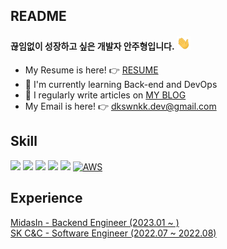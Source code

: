 ## README

#### 끊임없이 성장하고 싶은 개발자 안주형입니다. <img src="https://raw.githubusercontent.com/ABSphreak/ABSphreak/master/gifs/Hi.gif" width="22">
- My Resume is here! 👉 [RESUME](https://dkswnkk.notion.site/ed6810fe1b584607a98bf7d59cc45480)
- 🌱 I'm currently learning Back-end and DevOps
- 📝 I regularly write articles on [MY BLOG](https://dkswnkk.tistory.com/)
- My Email is here! 👉  dkswnkk.dev@gmail.com
<!-- 🔭 I am currently studying at [Dong-A University](https://computer.donga.ac.kr/sites/computer/index.do) as a student. -->

## Skill
<img src="https://img.shields.io/badge/Java-E34F26?style=flat-square&logo=Java&logoColor=white"/></a>
<img src="https://img.shields.io/badge/Spring-6DB33F?style=flat-square&logo=Spring&logoColor=white"/></a>
<img src="https://img.shields.io/badge/Spring Boot-6DB33F?style=flat-square&logo=Spring Boot&logoColor=white"/></a>
<img src="https://img.shields.io/badge/JUnit5-25A162?style=flat-square&logo=JUnit5&logoColor=white"/></a>
<img src="https://img.shields.io/badge/MySQL-4479A1?style=flat-square&logo=MySQL&logoColor=white"/></a>
[![AWS](https://img.shields.io/badge/AWS-%23FF9900.svg?style=flat-square&for-the-badge&logo=amazon-aws&logoColor=white)](https://chloe-codes1.gitbook.io/til/aws)&nbsp;

## Experience
[MidasIn - Backend Engineer (2023.01 ~ )](https://dkswnkk.tistory.com/678) <br>
[SK C&C - Software Engineer (2022.07 ~ 2022.08)](https://dkswnkk.tistory.com/567)

